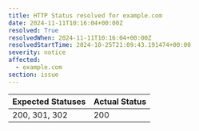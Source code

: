 ```yaml
---
title: HTTP Status resolved for example.com
date: 2024-11-11T10:16:04+00:00Z
resolved: True
resolvedWhen: 2024-11-11T10:16:04+00:00Z
resolvedStartTime: 2024-10-25T21:09:43.191474+00:00
severity: notice
affected:
  - example.com
section: issue
---
```


| Expected Statuses | Actual Status  |
|-------------------|----------------|
| 200, 301, 302 | 200 |
